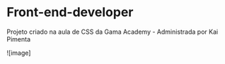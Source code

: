 # Front-end-developer

Projeto criado na aula de CSS da Gama Academy - Administrada por Kai Pimenta 

![image]

